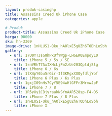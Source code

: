 ```yaml
---
layout: produk-casinghp
title: Assassins Creed Uk iPhone Case
categories: apple

# Produk
product-title: Assassins Creed Uk iPhone Case
harga: 90000
sku: hn-3369
image-drive: 1nHLUS1-Qku_hAOlxE5gUZh6TODhLoSbh
gallery:
  - url: 17U0YTJsG0hPxUfYWgp-LHGER0EmpoyL0
    title: iPhone 5 / 5s / SE
  - url: 1rnVRhT7AxIXHcLjFm2zUe203QptdjSlg
    title: iPhone 6 / 6s
  - url: 1lX4pY6bu5rGir-If3KMgxXOOyfdljYof
    title: iPhone 6 Plus / 6s Plus
  - url: 1gxjI09nHs7CyY5E94wHlGFFr3MrmwJpF
    title: iPhone 7 / 8
  - url: 1R5yUy1CBjyraakNSYnAAR528sp-F4-OS
    title: iPhone 7 Plus / 8 Plus
  - url: 1nHLUS1-Qku_hAOlxE5gUZh6TODhLoSbh
    title: iPhone X
---
```

